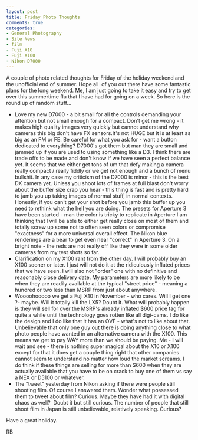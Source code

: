 ```yaml
---
layout: post
title: Friday Photo Thoughts
comments: true
categories:
- General Photography
- Site News
- film
- Fuji X10
- Fuji X100
- Nikon D7000
---
```

A couple of photo related thoughts for Friday of the holiday weekend and the unofficial end of summer. Hope all  of you out there have some fantastic plans for the long weekend. Me, I am just going to take it easy and try to get over this summertime flu that I have had for going on a week. So here is the round up of random stuff...
<ul>
	<li>Love my new D7000 - a bit small for all the controls demanding your attention but not small enough for a compact. Don't get me wrong - it makes high quality images very quickly but cannot understand why cameras this big don't have FX sensors.It's not HUGE but it is at least as big as an FM or FE. Be careful for what you ask for - want a button dedicated to everything? D7000's got them but man they are small and jammed up if you are used to using something like a D3. I think there are trade offs to be made and don't know if we have seen a perfect balance yet. It seems that we either get tons of um that defy making a camera really compact / really fiddly or we get not enough and a bunch of menu bullshit. In any case my criticism of the D7000 is minor - this is the best DX camera yet. Unless you shoot lots of frames at full blast don't worry about the buffer size crap you hear - this thing is fast and is pretty hard to jamb you up taking images of normal stuff, in normal contexts. Honestly, if you can't get your shot before you jamb this buffer up you need to rethink what the hell you are doing. The presets for Aperture 3 have been started - man the color is tricky to replicate in Aperture I am thinking that I will be able to either get really close on most of them and totally screw up some not to often seen colors or compromise "exactness" for a more universal overall effect. The Nikon blue renderings are a bear to get even near "correct" in Aperture 3. On a bright note - the reds are not really off like they were in some older cameras from my test shots so far.</li>
	<li>Clarification on my X100 rant from the other day. I will probably buy an X100 sooner or later. I just will not do it at the ridiculously inflated prices that we have seen. I will also not "order" one with no definitive and reasonably close delivery date. My parameters are more likely to be when they are readily available at the typical "street price" - meaning a hundred or two less than MSRP from just about anywhere.</li>
	<li>Woooohooooo we get a Fuji X10 in November - who cares. Will I get one ?- maybe. Will it totally kill the LX5? Doubt it. What will probably happen is they will sell for over the MSRP's already inflated $600 price tag for quite a while until the technology goes rotten like all digi-cams. I do like the design and I do like that it has an OVF - what's not to like about that. Unbelievable that only one guy out there is doing anything close to what photo people have wanted in an alternative camera with the X100. This means we get to pay WAY more than we should be paying. Me - I will wait and see - there is nothing super magical about the X10 or X100 except for that it does get a couple thing right that other companies cannot seem to understand no matter how loud the market screams. I do think if these things are selling for more than $600 when they are actually available that you have to be on crack to buy one of them vs say a NEX or D5100 or whatever.</li>
	<li>The "tweet" yesterday from Nikon asking if there were people still shooting film. Of course I answered them. Wonder what possessed them to tweet about film? Curious. Maybe they have had it with digital chaos as well?  Doubt it but still curious. The number of people that still shoot film in Japan is still unbelievable, relatively speaking. Curious?</li>
</ul>
Have a great holiday.

RB